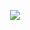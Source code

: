 <!DOCTYPE html>
<html lang="en">
<head>
	<meta charset="utf-8">
	<title>Google</title>
</head>
<header>
	<p>
	<a href="C:\Users\bourg\Document\googlelogo_color_272x92dp.png"><img src="C:\Users\bourg\Document\googlelogo_color_272x92dp.png">
	</a>
</p>
</header>

